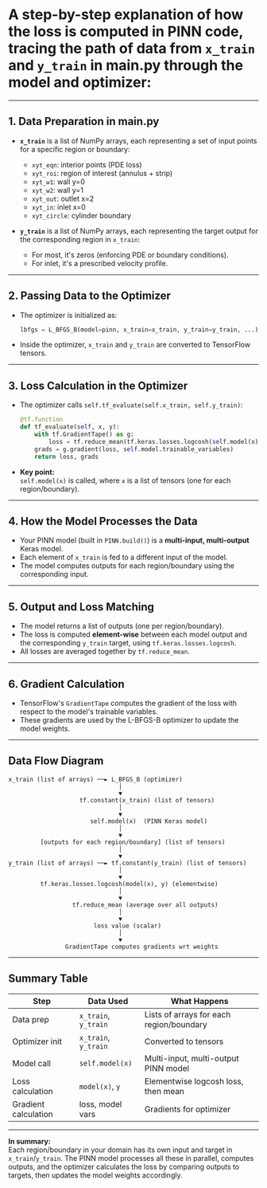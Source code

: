 # A step-by-step explanation of **how the loss is computed** in PINN code, tracing the path of data from `x_train` and `y_train` in main.py through the model and optimizer:

---

## 1. **Data Preparation in main.py**

- **`x_train`** is a list of NumPy arrays, each representing a set of input points for a specific region or boundary:
    - `xyt_eqn`: interior points (PDE loss)
    - `xyt_roi`: region of interest (annulus + strip)
    - `xyt_w1`: wall y=0
    - `xyt_w2`: wall y=1
    - `xyt_out`: outlet x=2
    - `xyt_in`: inlet x=0
    - `xyt_circle`: cylinder boundary

- **`y_train`** is a list of NumPy arrays, each representing the target output for the corresponding region in `x_train`:
    - For most, it's zeros (enforcing PDE or boundary conditions).
    - For inlet, it's a prescribed velocity profile.

---

## 2. **Passing Data to the Optimizer**

- The optimizer is initialized as:
    ```python
    lbfgs = L_BFGS_B(model=pinn, x_train=x_train, y_train=y_train, ...)
    ```
- Inside the optimizer, `x_train` and `y_train` are converted to TensorFlow tensors.

---

## 3. **Loss Calculation in the Optimizer**

- The optimizer calls `self.tf_evaluate(self.x_train, self.y_train)`:
    ```python
    @tf.function
    def tf_evaluate(self, x, y):
        with tf.GradientTape() as g:
            loss = tf.reduce_mean(tf.keras.losses.logcosh(self.model(x), y))
        grads = g.gradient(loss, self.model.trainable_variables)
        return loss, grads
    ```
- **Key point:**  
  `self.model(x)` is called, where `x` is a list of tensors (one for each region/boundary).

---

## 4. **How the Model Processes the Data**

- Your PINN model (built in `PINN.build()`) is a **multi-input, multi-output** Keras model.
- Each element of `x_train` is fed to a different input of the model.
- The model computes outputs for each region/boundary using the corresponding input.

---

## 5. **Output and Loss Matching**

- The model returns a list of outputs (one per region/boundary).
- The loss is computed **element-wise** between each model output and the corresponding `y_train` target, using `tf.keras.losses.logcosh`.
- All losses are averaged together by `tf.reduce_mean`.

---

## 6. **Gradient Calculation**

- TensorFlow's `GradientTape` computes the gradient of the loss with respect to the model's trainable variables.
- These gradients are used by the L-BFGS-B optimizer to update the model weights.

---

## **Data Flow Diagram**

```text
x_train (list of arrays) ──► L_BFGS_B (optimizer)
                               │
                               ▼
                    tf.constant(x_train) (list of tensors)
                               │
                               ▼
                       self.model(x)  (PINN Keras model)
                               │
                               ▼
         [outputs for each region/boundary] (list of tensors)
                               │
                               ▼
y_train (list of arrays) ──► tf.constant(y_train) (list of tensors)
                               │
                               ▼
         tf.keras.losses.logcosh(model(x), y) (elementwise)
                               │
                               ▼
                  tf.reduce_mean (average over all outputs)
                               │
                               ▼
                        loss value (scalar)
                               │
                               ▼
                GradientTape computes gradients wrt weights
```

---

## **Summary Table**

| Step                | Data Used                | What Happens                                      |
|---------------------|-------------------------|---------------------------------------------------|
| Data prep           | `x_train`, `y_train`    | Lists of arrays for each region/boundary          |
| Optimizer init      | `x_train`, `y_train`    | Converted to tensors                              |
| Model call          | `self.model(x)`         | Multi-input, multi-output PINN model              |
| Loss calculation    | `model(x)`, `y`         | Elementwise logcosh loss, then mean               |
| Gradient calculation| loss, model vars        | Gradients for optimizer                           |

---

**In summary:**  
Each region/boundary in your domain has its own input and target in `x_train`/`y_train`. The PINN model processes all these in parallel, computes outputs, and the optimizer calculates the loss by comparing outputs to targets, then updates the model weights accordingly.